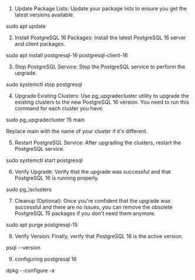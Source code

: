 
1. Update Package Lists: Update your package lists to ensure you get the latest versions available.

sudo apt update

2. Install PostgreSQL 16 Packages: Install the latest PostgreSQL 16 server and client packages.

sudo apt install postgresql-16 postgresql-client-16

3. Stop PostgreSQL Service: Stop the PostgreSQL service to perform the upgrade.

sudo systemctl stop postgresql

4. Upgrade Existing Clusters: Use pg_upgradecluster utility to upgrade the existing clusters to the new PostgreSQL 16 version. You need to run this command for each cluster you have.

sudo pg_upgradecluster 15 main

Replace main with the name of your cluster if it's different.

5. Restart PostgreSQL Service: After upgrading the clusters, restart the PostgreSQL service.

sudo systemctl start postgresql

6. Verify Upgrade: Verify that the upgrade was successful and that PostgreSQL 16 is running properly.

sudo pg_lsclusters

7. Cleanup (Optional): Once you're confident that the upgrade was successful and there are no issues, you can remove the obsolete PostgreSQL 15 packages if you don't need them anymore.

sudo apt purge postgresql-15

8. Verify Version: Finally, verify that PostgreSQL 16 is the active version.

psql --version

9. configuring postgresql 16

dpkg --configure -a
